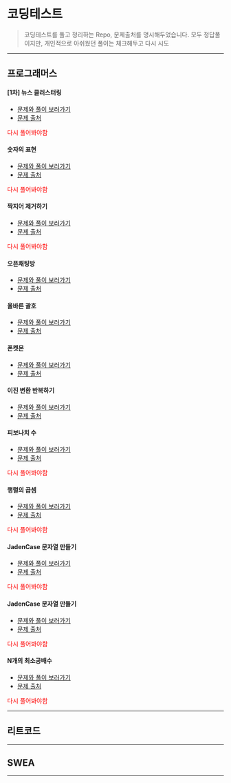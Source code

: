 # 코딩테스트
> 코딩테스트를 풀고 정리하는 Repo, 문제출처를 명시해두었습니다.
모두 정답풀이지만, 개인적으로 아쉬웠던 풀이는 체크해두고 다시 시도

---

## 프로그래머스

#### [1차] 뉴스 클러스터링
- <a href="./Programmers/[1차] 뉴스 클러스터링">문제와 풀이 보러가기</a>
- <a href="https://programmers.co.kr/learn/courses/30/lessons/17677" target="_blank">문제 출처</a>
<p style='color:red'>다시 풀어봐야함</p>

#### 숫자의 표현
- <a href="./Programmers/숫자의 표현">문제와 풀이 보러가기</a>
- <a href="https://programmers.co.kr/learn/courses/30/lessons/12924" target="_blank">문제 출처</a>
<p style='color:red'>다시 풀어봐야함</p>

#### 짝지어 제거하기
- <a href="./Programmers/짝지어 제거하기">문제와 풀이 보러가기</a>
- <a href="https://programmers.co.kr/learn/courses/30/lessons/12973" target="_blank">문제 출처</a>
<p style='color:red'>다시 풀어봐야함</p>

#### 오픈채팅방
- <a href="./Programmers/오픈채팅방">문제와 풀이 보러가기</a>
- <a href="https://programmers.co.kr/learn/courses/30/lessons/42888" target="_blank">문제 출처</a>

#### 올바른 괄호
- <a href="./Programmers/올바른 괄호">문제와 풀이 보러가기</a>
- <a href="https://programmers.co.kr/learn/courses/30/lessons/12909" target="_blank">문제 출처</a>

#### 폰켓몬
- <a href="./Programmers/폰켓몬">문제와 풀이 보러가기</a>
- <a href="https://programmers.co.kr/learn/courses/30/lessons/1845" target="_blank">문제 출처</a>

#### 이진 변환 반복하기
- <a href="./Programmers/이진 변환 반복하기">문제와 풀이 보러가기</a>
- <a href="https://programmers.co.kr/learn/courses/30/lessons/70129" target="_blank">문제 출처</a>

#### 피보나치 수
- <a href="./Programmers/피보나치 수">문제와 풀이 보러가기</a>
- <a href="https://programmers.co.kr/learn/courses/30/lessons/12945" target="_blank">문제 출처</a>
<p style='color:red'>다시 풀어봐야함</p>

#### 행렬의 곱셈
- <a href="./Programmers/행렬의 곱셈">문제와 풀이 보러가기</a>
- <a href="https://programmers.co.kr/learn/courses/30/lessons/12949" target="_blank">문제 출처</a>
<p style='color:red'>다시 풀어봐야함</p>

#### JadenCase 문자열 만들기
- <a href="./Programmers/JadenCase 문자열 만들기">문제와 풀이 보러가기</a>
- <a href="https://programmers.co.kr/learn/courses/30/lessons/12951" target="_blank">문제 출처</a>
<p style='color:red'>다시 풀어봐야함</p>

#### JadenCase 문자열 만들기
- <a href="./Programmers/JadenCase 문자열 만들기">문제와 풀이 보러가기</a>
- <a href="https://programmers.co.kr/learn/courses/30/lessons/12951" target="_blank">문제 출처</a>
<p style='color:red'>다시 풀어봐야함</p>

#### N개의 최소공배수
- <a href="./Programmers/N개의 최소공배수">문제와 풀이 보러가기</a>
- <a href="https://programmers.co.kr/learn/courses/30/lessons/12953" target="_blank">문제 출처</a>
<p style='color:red'>다시 풀어봐야함</p>

---

## 리트코드

---

## SWEA

---

